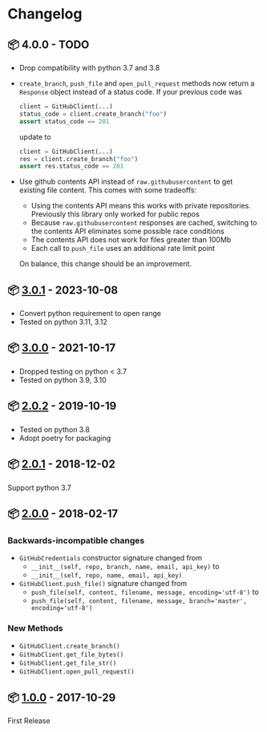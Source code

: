 # Changelog

## :package: 4.0.0 - TODO

* Drop compatibility with python 3.7 and 3.8

* `create_branch`, `push_file` and `open_pull_request` methods now return a `Response` object instead of a status code.
  If your previous code was

  ```py
  client = GitHubClient(...)
  status_code = client.create_branch("foo")
  assert status_code == 201
  ```

  update to

  ```py
  client = GitHubClient(...)
  res = client.create_branch("foo")
  assert res.status_code == 201
  ```

* Use github contents API instead of `raw.githubusercontent` to get existing file content.
  This comes with some tradeoffs:

  * Using the contents API means this works with private repositories. Previously this library only worked for public repos
  * Because `raw.githubusercontent` responses are cached, switching to the contents API eliminates some possible race conditions
  * The contents API does not work for files greater than 100Mb
  * Each call to `push_file` uses an additional rate limit point

  On balance, this change should be an improvement.


## :package: [3.0.1](https://pypi.org/project/commitment/3.0.1/) - 2023-10-08

* Convert python requirement to open range
* Tested on python 3.11, 3.12

## :package: [3.0.0](https://pypi.org/project/commitment/3.0.0/) - 2021-10-17

* Dropped testing on python < 3.7
* Tested on python 3.9, 3.10

## :package: [2.0.2](https://pypi.org/project/commitment/2.0.2/) - 2019-10-19

* Tested on python 3.8
* Adopt poetry for packaging

## :package: [2.0.1](https://pypi.org/project/commitment/2.0.1/) - 2018-12-02

Support python 3.7

## :package: [2.0.0](https://pypi.org/project/commitment/2.0.0/) - 2018-02-17

### Backwards-incompatible changes
* `GitHubCredentials` constructor signature changed from
  * `__init__(self, repo, branch, name, email, api_key)` to
  * `__init__(self, repo, name, email, api_key)`
* `GitHubClient.push_file()` signature changed from
  * `push_file(self, content, filename, message, encoding='utf-8')` to
  * `push_file(self, content, filename, message, branch='master', encoding='utf-8')`

### New Methods
* `GitHubClient.create_branch()`
* `GitHubClient.get_file_bytes()`
* `GitHubClient.get_file_str()`
* `GitHubClient.open_pull_request()`

## :package: [1.0.0](https://pypi.org/project/commitment/1.0.0/) - 2017-10-29

First Release
